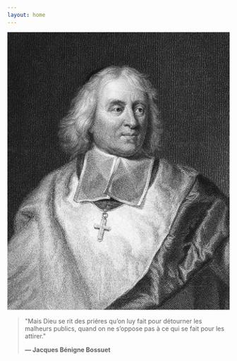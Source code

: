 ```yaml
---
layout: home
---
```


<div style="text-align: right;">
  <img src="/assets/bossuet_photo.jpg" alt="Bossuet style="width: 250px; border-radius: 50%;">
</div>

> "Mais Dieu se rit des priéres qu’on luy fait pour détourner les malheurs publics, quand on ne s’oppose pas à ce qui se fait pour les attirer."
>
> **— Jacques Bénigne Bossuet**

<br>
